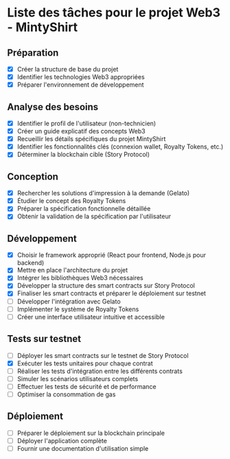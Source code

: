 # Liste des tâches pour le projet Web3 - MintyShirt

## Préparation
- [x] Créer la structure de base du projet
- [x] Identifier les technologies Web3 appropriées
- [x] Préparer l'environnement de développement

## Analyse des besoins
- [x] Identifier le profil de l'utilisateur (non-technicien)
- [x] Créer un guide explicatif des concepts Web3
- [x] Recueillir les détails spécifiques du projet MintyShirt
- [x] Identifier les fonctionnalités clés (connexion wallet, Royalty Tokens, etc.)
- [x] Déterminer la blockchain cible (Story Protocol)

## Conception
- [x] Rechercher les solutions d'impression à la demande (Gelato)
- [x] Étudier le concept des Royalty Tokens
- [x] Préparer la spécification fonctionnelle détaillée
- [x] Obtenir la validation de la spécification par l'utilisateur

## Développement
- [x] Choisir le framework approprié (React pour frontend, Node.js pour backend)
- [x] Mettre en place l'architecture du projet
- [x] Intégrer les bibliothèques Web3 nécessaires
- [x] Développer la structure des smart contracts sur Story Protocol
- [x] Finaliser les smart contracts et préparer le déploiement sur testnet
- [ ] Développer l'intégration avec Gelato
- [ ] Implémenter le système de Royalty Tokens
- [ ] Créer une interface utilisateur intuitive et accessible

## Tests sur testnet
- [ ] Déployer les smart contracts sur le testnet de Story Protocol
- [x] Exécuter les tests unitaires pour chaque contrat
- [ ] Réaliser les tests d'intégration entre les différents contrats
- [ ] Simuler les scénarios utilisateurs complets
- [ ] Effectuer les tests de sécurité et de performance
- [ ] Optimiser la consommation de gas

## Déploiement
- [ ] Préparer le déploiement sur la blockchain principale
- [ ] Déployer l'application complète
- [ ] Fournir une documentation d'utilisation simple
